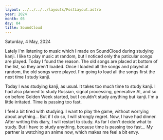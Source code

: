 ```yaml
---
layout: ../../../../layouts/PostLayout.astro
year: 2024
month: 05
day: 04
title: SoundCloud
---
```


Saturday, 4 May, 2024

Lately I'm listening to music which I made on SoundCloud during studying kanji. I like to play music at random, but I noticed only the paticular songs are played. Today I found the reason. The old songs are placed at bottom of the list, so they aren't loaded. Once I loaded all the songs and played at random, the old songs were played. I'm going to load all the songs first the next time I study kanji.

Today I was studying kanji, as usual. It takes too much time to study kanji. I had also planned to study Russian, signal processing, generative AI, and so on before Golden Week started, but I couldn't study anything but kanji. I'm a little irritated. Time is passing too fast.

I feel a bit tired with studying. I want to play the game, without worrying about anything... But if I do so, I will strongly regret. Now, I have had dinner. After writing this diary, I will restart to study. As far I don't decide what to study. But I have to study anything, because time is passing too fast... My partner is watching an anime now, which makes me feel a bit envy.